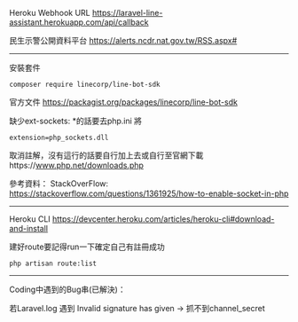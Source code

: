Heroku Webhook URL
https://laravel-line-assistant.herokuapp.com/api/callback

民生示警公開資料平台
https://alerts.ncdr.nat.gov.tw/RSS.aspx#

--------------------

安裝套件
```
composer require linecorp/line-bot-sdk
```
官方文件
https://packagist.org/packages/linecorp/line-bot-sdk


缺少ext-sockets: *的話要去php.ini 將
```
extension=php_sockets.dll
```
取消註解，沒有這行的話要自行加上去或自行至官網下載https://www.php.net/downloads.php


參考資料：
StackOverFlow:
https://stackoverflow.com/questions/1361925/how-to-enable-socket-in-php

--------------------

Heroku CLI
https://devcenter.heroku.com/articles/heroku-cli#download-and-install

建好route要記得run一下確定自己有註冊成功
```
php artisan route:list
```

--------------------
Coding中遇到的Bug串(已解決)：

若Laravel.log 遇到 Invalid signature has given 
-> 抓不到channel_secret
